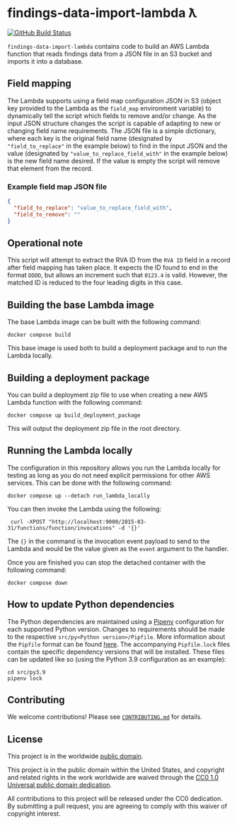 # findings-data-import-lambda ƛ

[![GitHub Build Status](https://github.com/cisagov/findings-data-import-lambda/workflows/build/badge.svg)](https://github.com/cisagov/findings-data-import-lambda/actions)

`findings-data-import-lambda` contains code to build an AWS Lambda function
that reads findings data from a JSON file in an S3 bucket and imports it
into a database.

## Field mapping

The Lambda supports using a field map configuration JSON in S3 (object key
provided to the Lambda as the `field_map` environment variable) to dynamically
tell the script which fields to remove and/or change. As the input JSON
structure changes the script is capable of adapting to new or changing field
name requirements. The JSON file is a simple dictionary, where each key is the
original field name (designated by `"field_to_replace"` in the example below)
to find in the input JSON and the value (designated by `"value_to_replace_field_with"`
in the example below) is the new field name desired. If the value is empty the
script will remove that element from the record.

### Example field map JSON file

```json
{
  "field_to_replace": "value_to_replace_field_with",
  "field_to_remove": ""
}
```

## Operational note

This script will attempt to extract the RVA ID from the `RVA ID` field in a record
after field mapping has taken place. It expects the ID found to end in the format
`DDDD`, but allows an increment such that `0123.4` is valid. However, the matched
ID is reduced to the four leading digits in this case.

## Building the base Lambda image

The base Lambda image can be built with the following command:

```console
docker compose build
```

This base image is used both to build a deployment package and to run the
Lambda locally.

## Building a deployment package

You can build a deployment zip file to use when creating a new AWS Lambda
function with the following command:

```console
docker compose up build_deployment_package
```

This will output the deployment zip file in the root directory.

## Running the Lambda locally

The configuration in this repository allows you run the Lambda locally for
testing as long as you do not need explicit permissions for other AWS
services. This can be done with the following command:

```console
docker compose up --detach run_lambda_locally
```

You can then invoke the Lambda using the following:

```console
 curl -XPOST "http://localhost:9000/2015-03-31/functions/function/invocations" -d '{}'
```

The `{}` in the command is the invocation event payload to send to the Lambda
and would be the value given as the `event` argument to the handler.

Once you are finished you can stop the detached container with the following command:

```console
docker compose down
```

## How to update Python dependencies

The Python dependencies are maintained using a [Pipenv](https://github.com/pypa/pipenv)
configuration for each supported Python version. Changes to requirements
should be made to the respective `src/py<Python version>/Pipfile`. More
information about the `Pipfile` format can be found [here](https://pipenv.pypa.io/en/latest/basics/#example-pipfile-pipfile-lock).
The accompanying `Pipfile.lock` files contain the specific dependency versions
that will be installed. These files can be updated like so (using the Python
3.9 configuration as an example):

```console
cd src/py3.9
pipenv lock
```

## Contributing

We welcome contributions! Please see [`CONTRIBUTING.md`](CONTRIBUTING.md) for
details.

## License

This project is in the worldwide [public domain](LICENSE).

This project is in the public domain within the United States, and
copyright and related rights in the work worldwide are waived through
the [CC0 1.0 Universal public domain
dedication](https://creativecommons.org/publicdomain/zero/1.0/).

All contributions to this project will be released under the CC0
dedication. By submitting a pull request, you are agreeing to comply
with this waiver of copyright interest.
